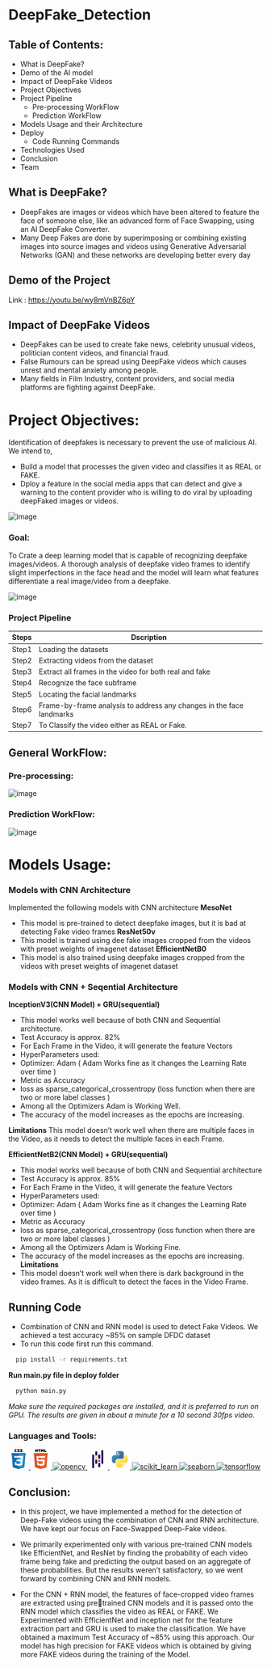 # DeepFake_Detection
## Table of Contents:
- What is DeepFake?
- Demo of the AI model
- Impact of DeepFake Videos
- Project Objectives
- Project Pipeline
  - Pre-processing WorkFlow
  - Prediction WorkFlow
- Models Usage and their Architecture
- Deploy
  - Code Running Commands
- Technologies Used
- Conclusion
- Team


## What is DeepFake?
- DeepFakes are images or videos which have been altered to feature the face of
someone else, like an advanced form of Face Swapping, using an AI DeepFake
Converter.
- Many Deep Fakes are done by superimposing or combining existing images into source
images and videos using Generative Adversarial Networks (GAN) and these networks
are developing better every day

## Demo of the Project
Link : https://youtu.be/wy8mVnBZ6pY

## Impact of DeepFake Videos
- DeepFakes can be used to create fake news, celebrity unusual videos, politician
content videos, and financial fraud.
- False Rumours can be spread using DeepFake videos which causes unrest and
mental anxiety among people.
- Many fields in Film Industry, content providers, and social media platforms are
fighting against DeepFake.
 
 # Project Objectives:
 
Identification of deepfakes is necessary to prevent the use of malicious AI.
We intend to,
-  Build a model that processes the given video and classifies it as REAL or FAKE.
-  Dploy a feature in the social media apps that can detect and give a warning to
the content provider who is willing to do viral by uploading deepFaked images or
videos.

![image](https://user-images.githubusercontent.com/77656115/206965843-6ac74168-3e31-43d6-9bbf-3e3d25e17522.png)

### Goal:
To Crate a deep learning model that is capable of recognizing deepfake images/videos. A
thorough analysis of deepfake video frames to identify slight imperfections in the face
head and the model will learn what features differentiate a real image/video from a deepfake.

![image](https://user-images.githubusercontent.com/77656115/206965890-a1c345cf-8ae9-49f7-b498-ae4c7168666a.png)

### Project Pipeline

| Steps | Dscription |
| --- | --- |
| Step1 |    Loading the datasets |
| Step2 | Extracting videos from the dataset |
| Step3  | Extract all frames in the video for both real and fake |
| Step4 | Recognize the face subframe |
| Step5 |Locating the facial landmarks |
| Step6 |Frame-by-frame analysis to address any changes in the face landmarks |
| Step7 | To Classify the video either as REAL or Fake.|


## General WorkFlow:
### Pre-processing:
![image](https://user-images.githubusercontent.com/77656115/206968030-1e9729e7-8d34-4295-a110-d05ad0ade7bb.png)

### Prediction WorkFlow:
![image](https://user-images.githubusercontent.com/77656115/206968272-73db6238-79a0-46a1-ad5b-e651ad002322.png)

# Models Usage: 
### Models with CNN Architecture

Implemented the following models with CNN architecture
**MesoNet**
- This model is pre-trained to detect deepfake images, but it is bad at detecting Fake 
video frames
**ResNet50v**
- This model is trained using dee fake images cropped from the videos with preset 
weights of imagenet dataset
**EfficientNetB0**
- This model is also trained using deepfake images cropped from the videos with 
preset weights of imagenet dataset

### Models with CNN + Seqential Architecture
**InceptionV3(CNN Model) + GRU(sequential)**

-  This model works well because of both CNN and Sequential architecture.
- Test Accuracy is approx. 82%
- For Each Frame in the Video, it will generate the feature Vectors
- HyperParameters used: 
- Optimizer: Adam ( Adam Works fine as it changes the Learning Rate over time )
- Metric as Accuracy
- loss as sparse_categorical_crossentropy (loss function when there are two or more 
label classes )
- Among all the Optimizers Adam is Working Well.
- The accuracy of the model increases as the epochs are increasing.

**Limitations**
This model doesn’t work well when there are multiple faces in the Video, as it needs to 
detect the multiple faces in each Frame.

**EfficientNetB2(CNN Model) + GRU(sequential)**

- This model works well because of both CNN and Sequential architecture
- Test Accuracy is approx. 85%
- For Each Frame in the Video, it will generate the feature Vectors
- HyperParameters used: 
- Optimizer: Adam ( Adam Works fine as it changes the Learning Rate over time )
- Metric as Accuracy
- loss as sparse_categorical_crossentropy (loss function when there are two or more 
label classes )
- Among all the Optimizers Adam is Working Fine.
- The accuracy of the model increases as the epochs are increasing.
**Limitations**
- This model doesn’t work well when there is dark background in the video frames. As it is 
difficult to detect the faces in the Video Frame.

## Running Code
- Combination of CNN and RNN model is used to detect Fake Videos. We achieved a test accuracy ~85% on sample DFDC dataset
- To run this code first run this command.
```bash
  pip install -r requirements.txt
```

**Run main.py file in deploy folder**
```bash
  python main.py
```
*Make sure the required packages are installed, and it is preferred to run on GPU. The results are given in about a minute for a 10 second 30fps video.*

<h3 align="left">Languages and Tools:</h3>
<p align="left"> <a href="https://www.w3schools.com/css/" target="_blank" rel="noreferrer"> <img src="https://raw.githubusercontent.com/devicons/devicon/master/icons/css3/css3-original-wordmark.svg" alt="css3" width="40" height="40"/> </a> <a href="https://www.w3.org/html/" target="_blank" rel="noreferrer"> <img src="https://raw.githubusercontent.com/devicons/devicon/master/icons/html5/html5-original-wordmark.svg" alt="html5" width="40" height="40"/> </a> <a href="https://opencv.org/" target="_blank" rel="noreferrer"> <img src="https://www.vectorlogo.zone/logos/opencv/opencv-icon.svg" alt="opencv" width="40" height="40"/> </a> <a href="https://pandas.pydata.org/" target="_blank" rel="noreferrer"> <img src="https://raw.githubusercontent.com/devicons/devicon/2ae2a900d2f041da66e950e4d48052658d850630/icons/pandas/pandas-original.svg" alt="pandas" width="40" height="40"/> </a> <a href="https://www.python.org" target="_blank" rel="noreferrer"> <img src="https://raw.githubusercontent.com/devicons/devicon/master/icons/python/python-original.svg" alt="python" width="40" height="40"/> </a> <a href="https://scikit-learn.org/" target="_blank" rel="noreferrer"> <img src="https://upload.wikimedia.org/wikipedia/commons/0/05/Scikit_learn_logo_small.svg" alt="scikit_learn" width="40" height="40"/> </a> <a href="https://seaborn.pydata.org/" target="_blank" rel="noreferrer"> <img src="https://seaborn.pydata.org/_images/logo-mark-lightbg.svg" alt="seaborn" width="40" height="40"/> </a> <a href="https://www.tensorflow.org" target="_blank" rel="noreferrer"> <img src="https://www.vectorlogo.zone/logos/tensorflow/tensorflow-icon.svg" alt="tensorflow" width="40" height="40"/> </a> </p>

## Conclusion:

- In this project, we have implemented a method for the detection of Deep-Fake videos using the 
combination of CNN and RNN architecture. We have kept our focus on Face-Swapped Deep-Fake 
videos.

- We primarily experimented only with various pre-trained CNN models like EfficientNet, and 
ResNet by finding the probability of each video frame being fake and predicting the output based on an aggregate of these probabilities. But the results weren’t satisfactory, so we went forward by combining CNN and RNN models.

- For the CNN + RNN model, the features of face-cropped video frames are extracted using pretrained CNN models and it is passed onto the RNN model which classifies the video as REAL or 
FAKE. We Experimented with EfficientNet and inception net for the feature extraction part and 
GRU is used to make the classification. We have obtained a maximum Test Accuracy of ~85% 
using this approach. Our model has high precision for FAKE videos which is obtained by giving 
more FAKE videos during the training of the Model.






